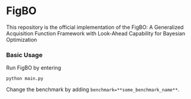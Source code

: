 # FigBO

This repository is the official implementation of the FigBO: A Generalized Acquisition Function Framework with Look-Ahead Capability for Bayesian Optimization

### Basic Usage
Run FigBO by entering

```python main.py```

Change the benchmark by adding 
```benchmark=**some_benchmark_name**```. 



